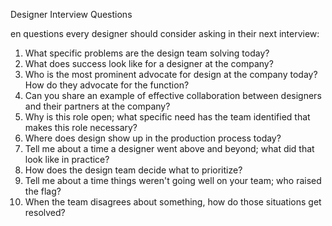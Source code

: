 Designer Interview Questions

en questions every designer should consider asking in their next interview:

1. What specific problems are the design team solving today?
2. What does success look like for a designer at the company?
3. Who is the most prominent advocate for design at the company today? How do they advocate for the function?
4. Can you share an example of effective collaboration between designers and their partners at the company?
5. Why is this role open; what specific need has the team identified that makes this role necessary?
6. Where does design show up in the production process today?
7. Tell me about a time a designer went above and beyond; what did that look like in practice?
8. How does the design team decide what to prioritize?
9. Tell me about a time things weren't going well on your team; who raised the flag?
10. When the team disagrees about something, how do those situations get resolved?
